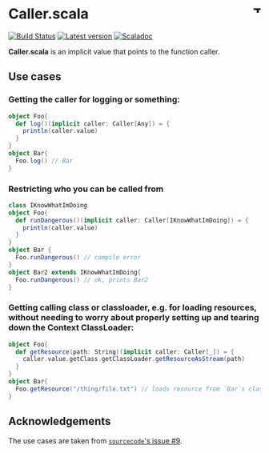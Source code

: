 # Caller.scala <a href="http://thoughtworks.com/"><img align="right" src="https://www.thoughtworks.com/imgs/tw-logo.png" title="ThoughtWorks" height="15"/></a>

[![Build Status](https://travis-ci.org/ThoughtWorksInc/Caller.scala.svg?branch=master)](https://travis-ci.org/ThoughtWorksInc/Caller.scala)
[![Latest version](https://index.scala-lang.org/thoughtworksinc/caller.scala/caller/latest.svg)](https://index.scala-lang.org/thoughtworksinc/caller.scala/caller)
[![Scaladoc](https://javadoc.io/badge/com.thoughtworks.caller/caller_2.12.svg?label=scaladoc)](https://javadoc.io/page/com.thoughtworks.caller/caller_2.12/latest/com/thoughtworks/index.html)

**Caller.scala** is an implicit value that points to the function caller.

## Use cases

### Getting the caller for logging or something:
``` scala
object Foo{
  def log()(implicit caller: Caller[Any]) = {
    println(caller.value)
  }
}
object Bar{
  Foo.log() // Bar
}
```
### Restricting who you can be called from

``` scala
class IKnowWhatImDoing
object Foo{
  def runDangerous()(implicit caller: Caller[IKnowWhatImDoing]) = {
    println(caller.value)
  }
}
object Bar {
  Foo.runDangerous() // compile error
}
object Bar2 extends IKnowWhatImDoing{
  Foo.runDangerous() // ok, prints Bar2
}
```

### Getting calling class or classloader, e.g. for loading resources, without needing to worry about properly setting up and tearing down the Context ClassLoader:

``` scala
object Foo{
  def getResource(path: String)(implicit caller: Caller[_]) = {
    caller.value.getClass.getClassLoader.getResourceAsStream(path)
  }
}
object Bar{
  Foo.getResource("/thing/file.txt") // loads resource from `Bar`s classloader, always
}
```

## Acknowledgements

The use cases are taken from [`sourcecode`'s issue #9](https://github.com/lihaoyi/sourcecode/issues/9).
